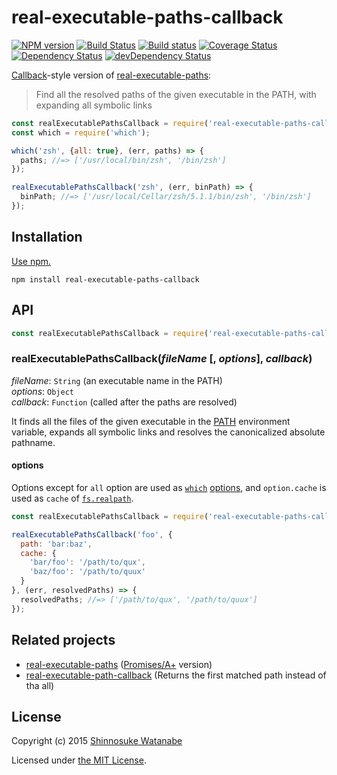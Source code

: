 # real-executable-paths-callback

[![NPM version](https://img.shields.io/npm/v/real-executable-paths-callback.svg)](https://www.npmjs.com/package/real-executable-paths-callback)
[![Build Status](https://travis-ci.org/shinnn/real-executable-paths-callback.svg?branch=master)](https://travis-ci.org/shinnn/real-executable-paths-callback)
[![Build status](https://ci.appveyor.com/api/projects/status/7b3tpi0ti2xyc5on/branch/master?svg=true)](https://ci.appveyor.com/project/ShinnosukeWatanabe/real-executable-paths-callback/branch/master)
[![Coverage Status](https://img.shields.io/coveralls/shinnn/real-executable-paths-callback.svg)](https://coveralls.io/github/shinnn/real-executable-paths-callback)
[![Dependency Status](https://img.shields.io/david/shinnn/real-executable-paths-callback.svg?label=deps)](https://david-dm.org/shinnn/real-executable-paths-callback)
[![devDependency Status](https://img.shields.io/david/dev/shinnn/real-executable-paths-callback.svg?label=devDeps)](https://david-dm.org/shinnn/real-executable-paths-callback#info=devDependencies)

[Callback](http://thenodeway.io/posts/understanding-error-first-callbacks/)-style version of [real-executable-paths]:

> Find all the resolved paths of the given executable in the PATH, with expanding all symbolic links

```javascript
const realExecutablePathsCallback = require('real-executable-paths-callback');
const which = require('which');

which('zsh', {all: true}, (err, paths) => {
  paths; //=> ['/usr/local/bin/zsh', '/bin/zsh']
});

realExecutablePathsCallback('zsh', (err, binPath) => {
  binPath; //=> ['/usr/local/Cellar/zsh/5.1.1/bin/zsh', '/bin/zsh']
});
```

## Installation

[Use npm.](https://docs.npmjs.com/cli/install)

```
npm install real-executable-paths-callback
```

## API

```javascript
const realExecutablePathsCallback = require('real-executable-paths-callback');
```

### realExecutablePathsCallback(*fileName* [, *options*], *callback*)

*fileName*: `String` (an executable name in the PATH)  
*options*: `Object`  
*callback*: `Function` (called after the paths are resolved)

It finds all the files of the given executable in the [PATH](http://pubs.opengroup.org/onlinepubs/000095399/basedefs/xbd_chap08.html#tag_08_03) environment variable, expands all symbolic links and resolves the canonicalized absolute pathname.

#### options

Options except for `all` option are used as [`which`](https://github.com/npm/node-which) [options](https://github.com/npm/node-which#options), and `option.cache` is used as `cache` of [`fs.realpath`](https://nodejs.org/api/fs.html#fs_fs_realpath_path_cache_callback).

```javascript
const realExecutablePathsCallback = require('real-executable-paths-callback');

realExecutablePathsCallback('foo', {
  path: 'bar:baz',
  cache: {
    'bar/foo': '/path/to/qux',
    'baz/foo': '/path/to/quux'
  }
}, (err, resolvedPaths) => {
  resolvedPaths; //=> ['/path/to/qux', '/path/to/quux']
});
```

## Related projects

* [real-executable-paths][real-executable-paths] ([Promises/A+](https://promisesaplus.com/) version)
* [real-executable-path-callback](https://github.com/shinnn/real-executable-path-callback) (Returns the first matched path instead of tha all)

## License

Copyright (c) 2015 [Shinnosuke Watanabe](https://github.com/shinnn)

Licensed under [the MIT License](./LICENSE).

[real-executable-paths]: https://github.com/shinnn/real-executable-paths
